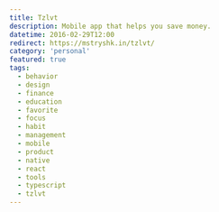 ```yaml
---
title: Tzlvt
description: Mobile app that helps you save money.
datetime: 2016-02-29T12:00
redirect: https://mstryshk.in/tzlvt/
category: 'personal'
featured: true
tags:
  - behavior
  - design
  - finance
  - education
  - favorite
  - focus
  - habit
  - management
  - mobile
  - product
  - native
  - react
  - tools
  - typescript
  - tzlvt
---
```

